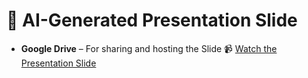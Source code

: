 # 🎥 AI-Generated Presentation Slide

- **Google Drive** – For sharing and hosting the Slide
  📹 [Watch the Presentation Slide](https://drive.google.com/file/d/1zva07h958j0V2aKMuCuUED4P7IBJVMUR/view?usp=sharing)
